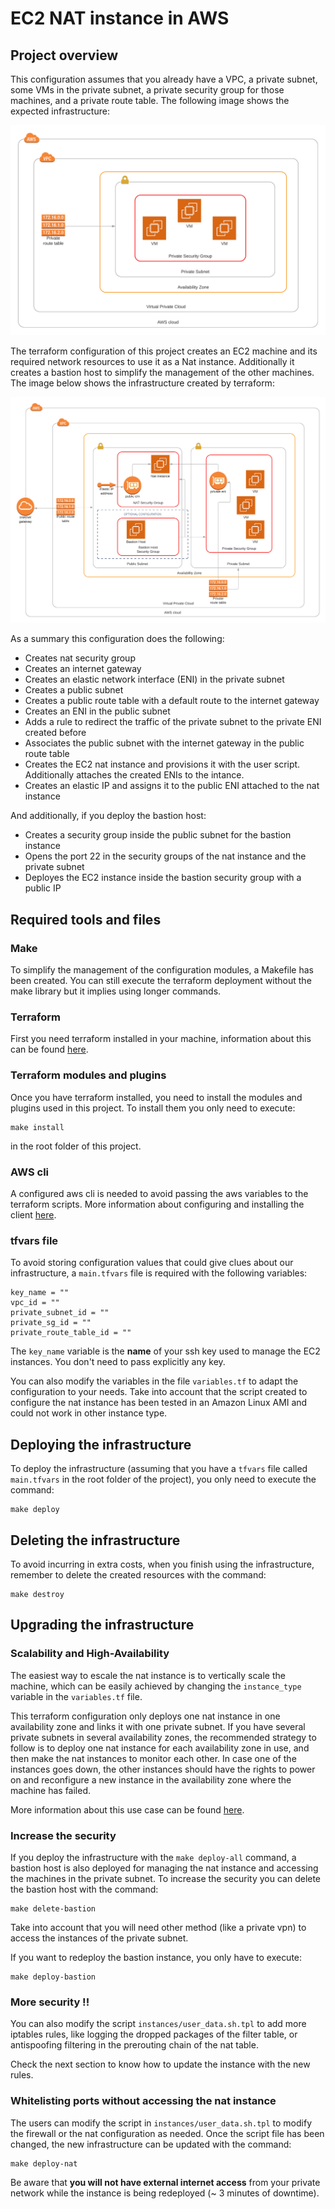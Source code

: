 # EC2 NAT instance in AWS

## Project overview
This configuration assumes that you already have a VPC, a private subnet, some VMs in the private subnet, a private security group for those machines, and a private route table. The following image shows the expected infrastructure:

![Expected infrastructure](images/init-infrastructure.png)

The terraform configuration of this project creates an EC2 machine and its required network resources to use it as a Nat instance. Additionally it creates a bastion host to simplify the management of the other machines. The image below shows the infrastructure created by terraform:

![Created infrastructure](images/end-infrastructure.png)

As a summary this configuration does the following:

* Creates nat security group
* Creates an internet gateway
* Creates an elastic network interface (ENI) in the private subnet
* Creates a public subnet
* Creates a public route table with a default route to the internet gateway
* Creates an ENI in the public subnet
* Adds a rule to redirect the traffic of the private subnet to the private ENI created before
* Associates the public subnet with the internet gateway in the public route table
* Creates the EC2 nat instance and provisions it with the user script. Additionally attaches the created ENIs to the intance.
* Creates an elastic IP and assigns it to the public ENI attached to the nat instance

And additionally, if you deploy the bastion host:

* Creates a security group inside the public subnet for the bastion instance
* Opens the port 22 in the security groups of the nat instance and the private subnet
* Deployes the EC2 instance inside the bastion security group with a public IP

## Required tools and files

### Make
To simplify the management of the configuration modules, a Makefile has been created. You can still execute the terraform deployment without the make library but it implies using longer commands.

### Terraform
First you need terraform installed in your machine, information about this can be found [here](https://learn.hashicorp.com/terraform/getting-started/install.html).

### Terraform modules and plugins

Once you have terraform installed, you need to install the modules and plugins used in this project. To install them you only need to execute:
```
make install
```
in the root folder of this project.

### AWS cli
A configured aws cli is needed to avoid passing the aws variables to the terraform scripts. More information about configuring and installing the client [here](https://docs.aws.amazon.com/cli/latest/userguide/install-cliv2.html).

### tfvars file

To avoid storing configuration values that could give clues about our infrastructure, a `main.tfvars` file is required with the following variables: 
```
key_name = ""
vpc_id = ""
private_subnet_id = ""
private_sg_id = ""
private_route_table_id = ""
```

The `key_name` variable is the **name** of your ssh key used to manage the EC2 instances. You don't need to pass explicitly any key.

You can also modify the variables in the file `variables.tf` to adapt the configuration to your needs. Take into account that the script created to configure the nat instance has been tested in an Amazon Linux AMI and could not work in other instance type.

## Deploying the infrastructure

To deploy the infrastructure (assuming that you have a `tfvars` file called `main.tfvars` in the root folder of the project), you only need to execute the command:
```
make deploy
```


## Deleting the infrastructure
To avoid incurring in extra costs, when you finish using the infrastructure, remember to delete the created resources with the command:
```
make destroy
```

## Upgrading the infrastructure

### Scalability and High-Availability

The easiest way to escale the nat instance is to vertically scale the machine, which can be easily achieved by changing the `instance_type` variable in the `variables.tf` file.  

This terraform configuration only deploys one nat instance in one availability zone and links it with one private subnet. If you have several private subnets in several availability zones, the recommended strategy to follow is to deploy one nat instance for each availability zone in use, and then make the nat instances to monitor each other. In case one of the instances goes down, the other instances should have the rights to power on and reconfigure a new instance in the availability zone where the machine has failed.

More information about this use case can be found [here](https://aws.amazon.com/articles/high-availability-for-amazon-vpc-nat-instances-an-example/).

### Increase the security

If you deploy the infrastructure with the `make deploy-all` command, a bastion host is also deployed for managing the nat instance and accessing the machines in the private subnet. To increase the security you can delete the bastion host with the command:

```
make delete-bastion
```
Take into account that you will need other method (like a private vpn) to access the instances of the private subnet.

If you want to redeploy the bastion instance, you only have to execute:
```
make deploy-bastion
```

### More security !!

You can also modify the script `instances/user_data.sh.tpl` to add more iptables rules, like logging the dropped packages of the filter table, or antispoofing filtering in the prerouting chain of the nat table.

Check the next section to know how to update the instance with the new rules.


### Whitelisting ports without accessing the nat instance

The users can modify the script in `instances/user_data.sh.tpl` to modify the firewall or the nat configuration as needed.
Once the script file has been changed, the new infrastructure can be updated with the command:

```
make deploy-nat
```

Be aware that **you will not have external internet access** from your private network while the instance is being redeployed (~ 3 minutes of downtime).